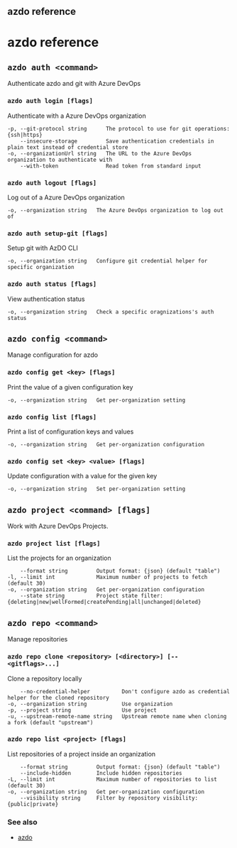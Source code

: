 ## azdo reference
# azdo reference

## `azdo auth <command>`

Authenticate azdo and git with Azure DevOps

### `azdo auth login [flags]`

Authenticate with a Azure DevOps organization

```
-p, --git-protocol string      The protocol to use for git operations: {ssh|https}
    --insecure-storage         Save authentication credentials in plain text instead of credential store
-o, --organizationUrl string   The URL to the Azure DevOps organization to authenticate with
    --with-token               Read token from standard input
````

### `azdo auth logout [flags]`

Log out of a Azure DevOps organization

```
-o, --organization string   The Azure DevOps organization to log out of
````

### `azdo auth setup-git [flags]`

Setup git with AzDO CLI

```
-o, --organization string   Configure git credential helper for specific organization
````

### `azdo auth status [flags]`

View authentication status

```
-o, --organization string   Check a specific oragnizations's auth status
````

## `azdo config <command>`

Manage configuration for azdo

### `azdo config get <key> [flags]`

Print the value of a given configuration key

```
-o, --organization string   Get per-organization setting
````

### `azdo config list [flags]`

Print a list of configuration keys and values

```
-o, --organization string   Get per-organization configuration
````

### `azdo config set <key> <value> [flags]`

Update configuration with a value for the given key

```
-o, --organization string   Set per-organization setting
````

## `azdo project <command> [flags]`

Work with Azure DevOps Projects.

### `azdo project list [flags]`

List the projects for an organization

```
    --format string         Output format: {json} (default "table")
-l, --limit int             Maximum number of projects to fetch (default 30)
-o, --organization string   Get per-organization configuration
    --state string          Project state filter: {deleting|new|wellFormed|createPending|all|unchanged|deleted}
````

## `azdo repo <command>`

Manage repositories

### `azdo repo clone <repository> [<directory>] [-- <gitflags>...]`

Clone a repository locally

```
    --no-credential-helper          Don't configure azdo as credential helper for the cloned repository
-o, --organization string           Use organization
-p, --project string                Use project
-u, --upstream-remote-name string   Upstream remote name when cloning a fork (default "upstream")
````

### `azdo repo list <project> [flags]`

List repositories of a project inside an organization

```
    --format string         Output format: {json} (default "table")
    --include-hidden        Include hidden repositories
-L, --limit int             Maximum number of repositories to list (default 30)
-o, --organization string   Get per-organization configuration
    --visibility string     Filter by repository visibility: {public|private}
````


### See also

* [azdo](./azdo.md)
